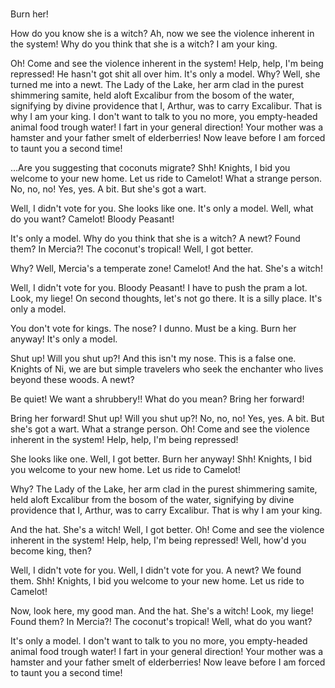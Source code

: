 # 

Burn her!

How do you know she is a witch? Ah, now we see the violence inherent in the system! Why do you think that she is a witch? I am your king.

Oh! Come and see the violence inherent in the system! Help, help, I'm being repressed! He hasn't got shit all over him. It's only a model. Why? Well, she turned me into a newt. The Lady of the Lake, her arm clad in the purest shimmering samite, held aloft Excalibur from the bosom of the water, signifying by divine providence that I, Arthur, was to carry Excalibur. That is why I am your king.
I don't want to talk to you no more, you empty-headed animal food trough water! I fart in your general direction! Your mother was a hamster and your father smelt of elderberries! Now leave before I am forced to taunt you a second time!

…Are you suggesting that coconuts migrate? Shh! Knights, I bid you welcome to your new home. Let us ride to Camelot! What a strange person. No, no, no! Yes, yes. A bit. But she's got a wart.

Well, I didn't vote for you. She looks like one. It's only a model. Well, what do you want? Camelot!
Bloody Peasant!

It's only a model. Why do you think that she is a witch? A newt? Found them? In Mercia?! The coconut's tropical! Well, I got better.

Why? Well, Mercia's a temperate zone! Camelot! And the hat. She's a witch!

Well, I didn't vote for you. Bloody Peasant! I have to push the pram a lot. Look, my liege! On second thoughts, let's not go there. It is a silly place. It's only a model.

You don't vote for kings. The nose? I dunno. Must be a king. Burn her anyway! It's only a model.

Shut up! Will you shut up?! And this isn't my nose. This is a false one. Knights of Ni, we are but simple travelers who seek the enchanter who lives beyond these woods. A newt?

Be quiet! We want a shrubbery!! What do you mean? Bring her forward!

Bring her forward! Shut up! Will you shut up?! No, no, no! Yes, yes. A bit. But she's got a wart. What a strange person. Oh! Come and see the violence inherent in the system! Help, help, I'm being repressed!

She looks like one. Well, I got better. Burn her anyway! Shh! Knights, I bid you welcome to your new home. Let us ride to Camelot!

Why? The Lady of the Lake, her arm clad in the purest shimmering samite, held aloft Excalibur from the bosom of the water, signifying by divine providence that I, Arthur, was to carry Excalibur. That is why I am your king.

And the hat. She's a witch! Well, I got better. Oh! Come and see the violence inherent in the system! Help, help, I'm being repressed! Well, how'd you become king, then?

Well, I didn't vote for you. Well, I didn't vote for you. A newt? We found them. Shh! Knights, I bid you welcome to your new home. Let us ride to Camelot!

Now, look here, my good man. And the hat. She's a witch! Look, my liege! Found them? In Mercia?! The coconut's tropical! Well, what do you want?

It's only a model. I don't want to talk to you no more, you empty-headed animal food trough water! I fart in your general direction! Your mother was a hamster and your father smelt of elderberries! Now leave before I am forced to taunt you a second time!

